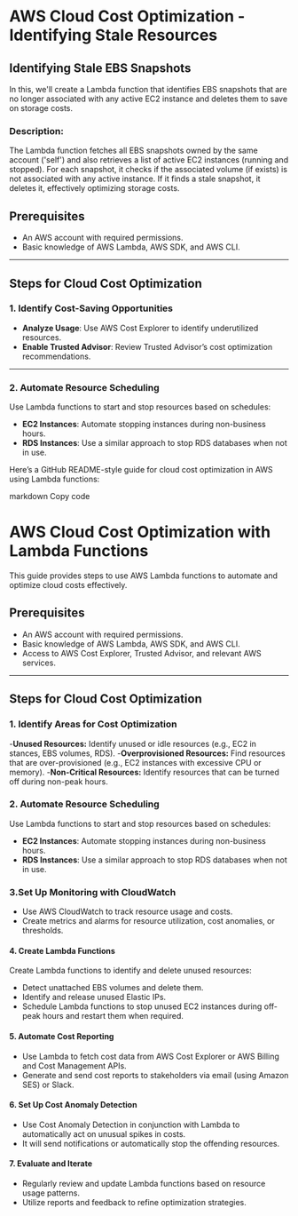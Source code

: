 # AWS Cloud Cost Optimization - Identifying Stale Resources

## Identifying Stale EBS Snapshots

In this, we'll create a Lambda function that identifies EBS snapshots that are no longer associated with any active EC2 instance and deletes them to save on storage costs.

### Description:

The Lambda function fetches all EBS snapshots owned by the same account ('self') and also retrieves a list of active EC2 instances (running and stopped). For each snapshot, it checks if the associated volume (if exists) is not associated with any active instance. If it finds a stale snapshot, it deletes it, effectively optimizing storage costs.

## Prerequisites
- An AWS account with required permissions.
- Basic knowledge of AWS Lambda, AWS SDK, and AWS CLI.
---

## Steps for Cloud Cost Optimization

### 1. **Identify Cost-Saving Opportunities**
- **Analyze Usage**: Use AWS Cost Explorer to identify underutilized resources.
- **Enable Trusted Advisor**: Review Trusted Advisor’s cost optimization recommendations.

---

### 2. **Automate Resource Scheduling**

Use Lambda functions to start and stop resources based on schedules:
- **EC2 Instances**: Automate stopping instances during non-business hours.
- **RDS Instances**: Use a similar approach to stop RDS databases when not in use.

Here’s a GitHub README-style guide for cloud cost optimization in AWS using Lambda functions:

markdown
Copy code
# AWS Cloud Cost Optimization with Lambda Functions

This guide provides steps to use AWS Lambda functions to automate and optimize cloud costs effectively.

## Prerequisites
- An AWS account with required permissions.
- Basic knowledge of AWS Lambda, AWS SDK, and AWS CLI.
- Access to AWS Cost Explorer, Trusted Advisor, and relevant AWS services.

---

## Steps for Cloud Cost Optimization

### 1. **Identify Areas for Cost Optimization**
-**Unused Resources:** Identify unused or idle resources (e.g., EC2 in stances, EBS volumes, RDS).
-**Overprovisioned Resources:** Find resources that are over-provisioned (e.g., EC2 instances with excessive CPU or memory).
-**Non-Critical Resources:** Identify resources that can be turned off during non-peak hours.

### 2. **Automate Resource Scheduling**
Use Lambda functions to start and stop resources based on schedules:
- **EC2 Instances**: Automate stopping instances during non-business hours.
- **RDS Instances**: Use a similar approach to stop RDS databases when not in use.

### 3.**Set Up Monitoring with CloudWatch**
- Use AWS CloudWatch to track resource usage and costs.
- Create metrics and alarms for resource utilization, cost anomalies, or thresholds.

#### 4. **Create Lambda Functions**
Create Lambda functions to identify and delete unused resources:
- Detect unattached EBS volumes and delete them.
- Identify and release unused Elastic IPs.
- Schedule Lambda functions to stop unused EC2 instances during off-peak hours and restart them when required.
#### 5. **Automate Cost Reporting**
- Use Lambda to fetch cost data from AWS Cost Explorer or AWS Billing and Cost Management APIs.
- Generate and send cost reports to stakeholders via email (using Amazon SES) or Slack.
#### 6. **Set Up Cost Anomaly Detection**
- Use Cost Anomaly Detection in conjunction with Lambda to automatically act on unusual spikes in costs.
- It will send notifications or automatically stop the offending resources.
#### 7. **Evaluate and Iterate**
- Regularly review and update Lambda functions based on resource usage patterns.
- Utilize reports and feedback to refine optimization strategies.
  

  


